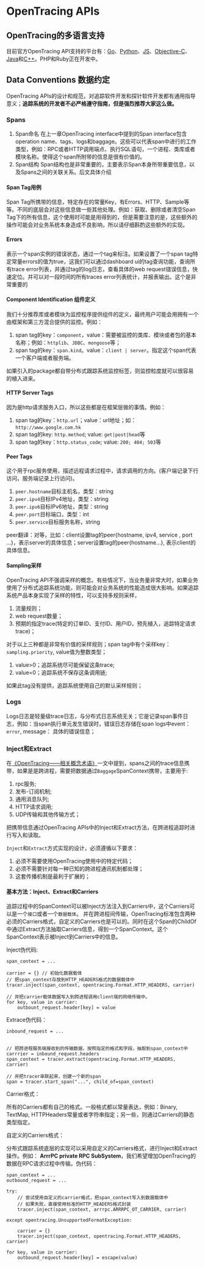 # OpenTracing APIs
## OpenTracing的多语言支持
目前官方OpenTracing API支持的平台有：[Go](https://github.com/opentracing/opentracing-go)、[Python](https://github.com/opentracing/opentracing-python)、[JS](https://github.com/opentracing/opentracing-javascript)、[Objective-C](https://github.com/opentracing/opentracing-objc)、[Java](https://github.com/opentracing/opentracing-java)和[C++](https://github.com/opentracing/opentracing-cpp)。PHP和Ruby正在开发中。

## Data Conventions 数据约定
OpenTracing APIs的设计和规范，对追踪软件开发和探针软件开发都有通用指导意义；**追踪系统的开发者不必严格遵守指南，但是强烈推荐大家这么做。**

### Spans
1. Span命名
	在上一章OpenTracing interface中提到的Span interface包含operation name、tags、logs和baggage。这些可以代表span中进行的工作类型，例如：RPC或者HTTP调用端点、执行SQL语句，一个进程、类库或者模块名称。使得这个span所附带的信息是很有价值的。
2. Span结构
	Span结构也是非常重要的，主要表示Span本身所带重要信息，以及Spans之间的关联关系。后文具体介绍

#### Span Tag用例
Span Tag所携带的信息，特定存在的常量Key，有Errors、HTTP、Sample等等。不同的底层会对这些信息做一些其他处理。例如：获取、删除或者清空Span Tag下的所有信息，这个使用时可能是用得到的，但是需要注意的是，这些额外的操作可能会对业务系统本身造成不良影响，所以请仔细斟酌这些额外的实现。

#### Errors
表示一个span实例的错误状态，通过一个tag来标注。如果设置了一个span tag特定常量errors的值为true，这我们可以通过dashboard ui的tag查询功能，查询所有trace error列表，并通过tag的log日志，查看具体的web request错误信息，快速定位。并可以对一段时间的所有traces error列表统计，并报表输出。这个是非常重要的

#### Component Identification 组件定义
我们十分推荐库或者模块为监控程序提供组件的定义，最终用户可能会用拥有一个由框架和第三方混合提供的监控。例如：

1. span tag的key：`component`，value：需要被监控的类库、模块或者包的基本名称；例如：`httplib`、`JDBC`、`mongoose`等；
2. span tag的key：`span.kind`。value：`client | server`。指定这个span代表一个客户端或者服务端。


如果引入的package都自带分布式跟踪系统监控标签，则监控粒度就可以很容易的植入进来。

#### HTTP Server Tags
因为是http请求服务入口，所以这些都是在框架层做的事情。例如：

1. span tag的key：`http.url`；value：url地址；如：`http://www.google.com.hk`
2. span tag的key: `http.method`; value: `get|post|head`等
3. span tag的key：`http.status_code`; value: `200; 404; 503`等


#### Peer Tags
这个用于rpc服务使用，描述远程请求过程中，请求调用的方向。(客户端记录下行访问，服务端记录上行访问)。
1. `peer.hostname`目标主机名，类型：string
2. `peer.ipv4`目标IPv4地址，类型：string
3. `peer.ipv6`目标IPv6地址，类型：string
4. `peer.port`目标端口，类型：int
5. `peer.service`目标服务名称，string

peer翻译：对等，比如：client设置tag的peer{hostname, ipv4, service , port ...}，表示server的具体信息；server设置tag的peer{hostname...}, 表示client的具体信息。

#### Sampling采样
OpenTracing API不强调采样的概念。有些情况下，当业务量非常大时，如果业务使用了分布式追踪系统功能，则可能会对业务系统的性能造成很大影响。如果追踪系统产品本身实现了采样的特性，可以支持多规则采样，

1. 流量规则；
2. web request数量；
3. 预期的指定trace(特定的订单ID、支付ID、用户ID，预先植入，追踪特定请求trace)；

对于以上三种都是非常有价值的采样规则；span tag中有个采样key：`sampling.priority`, value值为整数类型；

1. value>0；追踪系统尽可能保留这条trace;
2. value=0；追踪系统不保存这条调用链;

如果此tag没有提供，追踪系统使用自己的默认采样规则；

### Logs
Logs日志是轻量级trace日志，与分布式日志系统无关；它是记录span事件日志，例如：当span执行单元发生错误时，错误日志存储在span logs中event：`error`, message： 具体的错误信息；

### Inject和Extract
在[《OpenTracing——相关概念术语》](https://gocn.vip/article/856)一文中提到，spans之间的trace信息携带，如果是是跨进程，需要把数据通过`Baggage`SpanContext携带，主要用于:

1. rpc服务;
2. 发布-订阅机制;
3. 通用消息队列;
4. HTTP请求调用;
5. UDP传输和其他传输方式；


把携带信息通过OpenTracing APIs中的Inject和Extract方法，在跨进程追踪时进行写入和读取。

`Inject`和`Extract`方式实现的设计，必须遵循以下要求：

1. 必须不需要使用OpenTracing使用中的特定代码；
2. 必须不需要针对每一种已知的跨进程通讯机制都处理；
3. 这套传播机制是最利于扩展的；

#### 基本方法：Inject、Extract和Carriers
追踪过程中的SpanContext可以被Inject方法注入到Carriers中，这个Carriers可以是一个`接口`或者一个`数据载体`。 并在跨进程间传输，OpenTracing标准包含两种必须的Carriers格式，自定义的Carriers也是可以的。同时在这个Span的ChildOf中通过Extract方法抽取Carriers信息，得到一个SpanContext。这个SpanContext表示被Inject到Carriers中的信息。

Inject伪代码:

```shell
span_context = ...

carrier = {} // 初始化数据载体
// 把span_context存放到HTTP_HEADERS格式的数据载体中
tracer.inject(span_context, opentracing.Format.HTTP_HEADERS, carrier)

// 并把carrier载体数据写入到跨进程调用client端的网络传输中。
for key, value in carrier:
	outbount_request.header[key] = value
```

Extrace伪代码：

```shell
inbound_request = ...


// 把跨进程服务端接收到的传输数据，按照指定的格式和字段，抽取到span_context中
carrrier = inbound_request.headers
span_context = tracer.extract(opentracing.Format.HTTP_HEADERS, carrier)

// 并把tracer串联起来，创建一个新的span
span = tracer.start_span("...", child_of=span_context)
```

Carrier格式：

所有的Carriers都有自己的格式。一般格式都以常量表达，例如：Binary, TextMap, HTTPHeaders常量或者字符串指定；另一些，则通过Carriers的静态类型指定。

自定义的Carriers格式：

分布式跟踪系统底层的实现可以采用自定义的Carriers格式，进行Inject和Extract操作。例如：
**ArrrPC private RPC SubSystem**，我们希望增加OpenTracing的数据在RPC请求过程中传输。伪代码：

```shell
span_context = ...
outbound_request = ...

try:
	// 尝试使用自定义的carrier格式，把span_context写入到数据载体中
	// 如果失败，直接使用标准的HTTP_HEADERS格式封装
	tracer.inject(span_context, arrrpc.ARRRPC_OT_CARRIER, carrier)
	
except opentracing.UnsupportedFormatException:

	carrier = {}
	tracer.inject(span_context, opentracing.Format.HTTP_HEADERS, carrier)

for key, value in carrier:
	outbound_request.header[key] = escape(value)
```

